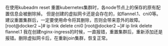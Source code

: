 在使用kubeadm reset 重置kubernetes集群时，各node节点上的保存的原有配置信息会被删除掉。
但是创建的虚拟网卡还是会存在的，如flannel.1、cni0等。
建议重置集群后，一定要使用命令将其删除，否则会带来意外的故障。
  [root@docker2 ~]# ip link delete cni0
  [root@docker2 ~]# ip link delete flannel.1
我在创建nginx-ingress的时候，一直报错，重置集群后，重新添加还是报错。删除虚拟网卡后，在重新join集群，恢复正常。
